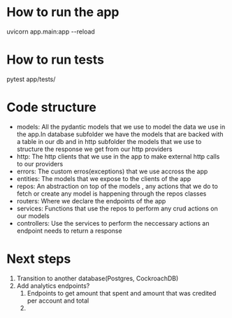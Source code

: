 # How to run the app
uvicorn app.main:app --reload

# How to run tests
pytest app/tests/


# Code structure
- models: All the pydantic models that we use to model the data we use in the app.In database subfolder we have the models that are backed with a table in our db and in http subfolder the models that we use to structure the response we get from our http providers
- http: The http clients that we use in the app to make external http calls to our providers
- errors: The custom erros(exceptions) that we use accross the app
- entities: The models that we expose to the clients of the app
- repos: An abstraction on top of the models , any actions that we do to fetch or create any model is happening through the repos classes
- routers: Where we declare the endpoints of the app
- services: Functions that use the repos to perform any crud actions on our models
- controllers: Use the services to perform the neccessary actions an endpoint needs to return a response

# Next steps
1. Transition to another database(Postgres, CockroachDB)
2. Add analytics endpoints?
    1. Endpoints to get amount that spent and amount that was credited per account and total
    2. 